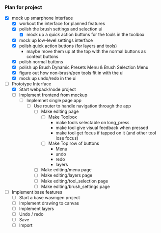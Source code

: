 ### Plan for project

- [x] mock up smarphone interface
    - [x] workout the interface for planned features
    - [x] polish the brush settings and selection ui
        - [x] mock up a quick action buttons for the tools in the toolbox
    - [x] mock up low-level settings interface
    - [x] polish quick action buttons (for layers and tools)
        - maybe move them up at the top with the normal buttons as context buttons
    - [x] polish normal buttons 
    - [x] polish up Brush Dynamic Presets Menu & Brush Selection Menu
    - [x] figure out how non-brush/pen tools fit in with the ui
    - [x] mock up undo/redo in the ui
- [ ] Prototype Interface
    - [x] Start webpack/node project
    - [ ] Implement frontend from mockup
        - [ ] Implemnet single page app
            - [ ] Use router to handle navigation through the app
                - [ ] Make editing page
                    - [ ] Make Toolbox
                        - make tools selectable on long_press
                        - make tool give visual feedback when pressed
                        - make tool get focus if tapped on it (and other tool lose focus)
                    - [ ] Make Top row of buttons
                        - Menu
                        - undo
                        - redo
                        - layers
                - [ ] Make editing/menu page
                - [ ] Make editing/layers page
                - [ ] Make editing/tool_selection page
                - [ ] Make editing/brush_settings page
- [ ] Implement base features
    - [ ] Start a base wasmgen project
    - [ ] Implement drawing to canvas
    - [ ] Implement layers
    - [ ] Undo / redo
    - [ ] Save
    - [ ] Import